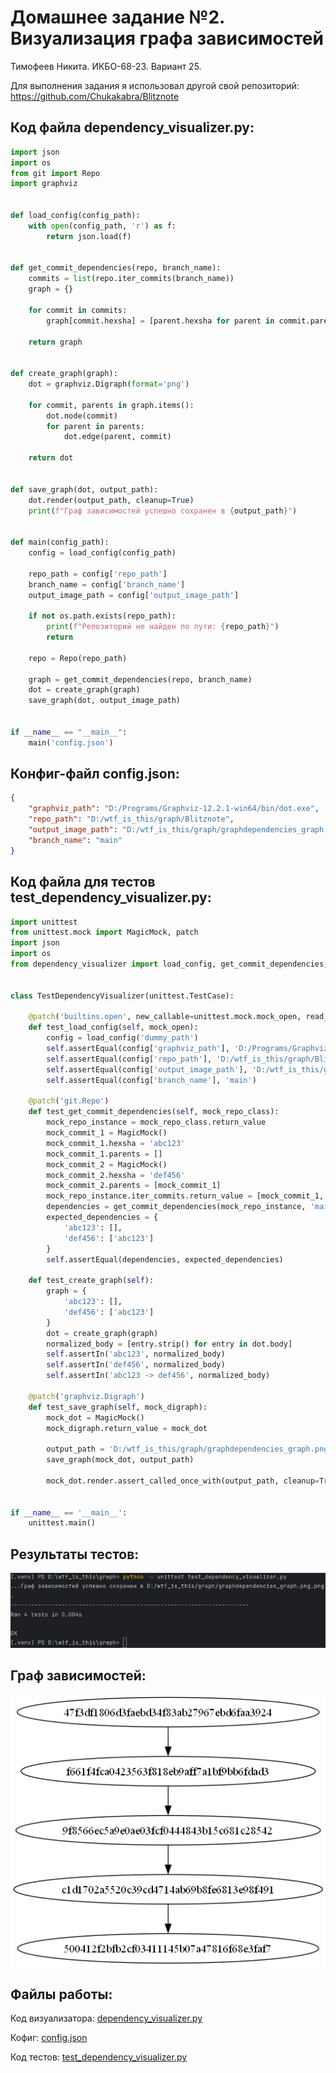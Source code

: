 # Домашнее задание №2. Визуализация графа зависимостей

Тимофеев Никита. ИКБО-68-23. Вариант 25.

Для выполнения задания я использовал другой свой репозиторий: https://github.com/Chukakabra/Blitznote

## Код файла dependency_visualizer.py:

```Python
import json
import os
from git import Repo
import graphviz


def load_config(config_path):
    with open(config_path, 'r') as f:
        return json.load(f)


def get_commit_dependencies(repo, branch_name):
    commits = list(repo.iter_commits(branch_name))
    graph = {}

    for commit in commits:
        graph[commit.hexsha] = [parent.hexsha for parent in commit.parents]

    return graph


def create_graph(graph):
    dot = graphviz.Digraph(format='png')

    for commit, parents in graph.items():
        dot.node(commit)
        for parent in parents:
            dot.edge(parent, commit)

    return dot


def save_graph(dot, output_path):
    dot.render(output_path, cleanup=True)
    print(f"Граф зависимостей успешно сохранен в {output_path}")


def main(config_path):
    config = load_config(config_path)

    repo_path = config['repo_path']
    branch_name = config['branch_name']
    output_image_path = config['output_image_path']

    if not os.path.exists(repo_path):
        print(f"Репозиторий не найден по пути: {repo_path}")
        return

    repo = Repo(repo_path)

    graph = get_commit_dependencies(repo, branch_name)
    dot = create_graph(graph)
    save_graph(dot, output_image_path)


if __name__ == "__main__":
    main('config.json')
```

## Конфиг-файл config.json:
```JSON
{
    "graphviz_path": "D:/Programs/Graphviz-12.2.1-win64/bin/dot.exe",
    "repo_path": "D:/wtf_is_this/graph/Blitznote",
    "output_image_path": "D:/wtf_is_this/graph/graphdependencies_graph.png",
    "branch_name": "main"
}
```

## Код файла для тестов test_dependency_visualizer.py:

```Python
import unittest
from unittest.mock import MagicMock, patch
import json
import os
from dependency_visualizer import load_config, get_commit_dependencies, create_graph, save_graph  # замените 'your_module' на название вашего файла


class TestDependencyVisualizer(unittest.TestCase):

    @patch('builtins.open', new_callable=unittest.mock.mock_open, read_data='{"graphviz_path": "D:/Programs/Graphviz-12.2.1-win64/bin/dot.exe", "repo_path": "D:/wtf_is_this/graph/Blitznote", "output_image_path": "D:/wtf_is_this/graph/graphdependencies_graph.png", "branch_name": "main"}')
    def test_load_config(self, mock_open):
        config = load_config('dummy_path')
        self.assertEqual(config['graphviz_path'], 'D:/Programs/Graphviz-12.2.1-win64/bin/dot.exe')
        self.assertEqual(config['repo_path'], 'D:/wtf_is_this/graph/Blitznote')
        self.assertEqual(config['output_image_path'], 'D:/wtf_is_this/graph/graphdependencies_graph.png')
        self.assertEqual(config['branch_name'], 'main')

    @patch('git.Repo')
    def test_get_commit_dependencies(self, mock_repo_class):
        mock_repo_instance = mock_repo_class.return_value
        mock_commit_1 = MagicMock()
        mock_commit_1.hexsha = 'abc123'
        mock_commit_1.parents = []
        mock_commit_2 = MagicMock()
        mock_commit_2.hexsha = 'def456'
        mock_commit_2.parents = [mock_commit_1]
        mock_repo_instance.iter_commits.return_value = [mock_commit_1, mock_commit_2]
        dependencies = get_commit_dependencies(mock_repo_instance, 'main')
        expected_dependencies = {
            'abc123': [],
            'def456': ['abc123']
        }
        self.assertEqual(dependencies, expected_dependencies)

    def test_create_graph(self):
        graph = {
            'abc123': [],
            'def456': ['abc123']
        }
        dot = create_graph(graph)
        normalized_body = [entry.strip() for entry in dot.body]
        self.assertIn('abc123', normalized_body)
        self.assertIn('def456', normalized_body)
        self.assertIn('abc123 -> def456', normalized_body)

    @patch('graphviz.Digraph')
    def test_save_graph(self, mock_digraph):
        mock_dot = MagicMock()
        mock_digraph.return_value = mock_dot

        output_path = 'D:/wtf_is_this/graph/graphdependencies_graph.png.png'
        save_graph(mock_dot, output_path)

        mock_dot.render.assert_called_once_with(output_path, cleanup=True)


if __name__ == '__main__':
    unittest.main()
```

## Результаты тестов:
<picture>
  <img alt="YOUR-ALT-TEXT" src="dz2tests.png">
</picture>

## Граф зависимостей:
<picture>
  <img alt="YOUR-ALT-TEXT" src="graphdependencies_graph.png.png">
</picture>

## Файлы работы:
Код визуализатора: [dependency_visualizer.py](https://github.com/Chukakabra/Practice_1/blob/main/dependency_visualizer.py)

Кофиг: [config.json](https://github.com/Chukakabra/Practice_1/blob/main/config.json)

Код тестов: [test_dependency_visualizer.py](https://github.com/Chukakabra/Practice_1/blob/main/test_dependency_visualizer.py)
